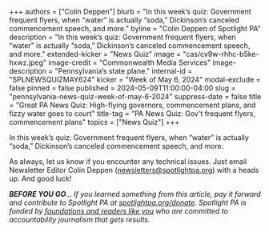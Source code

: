 +++
authors = ["Colin Deppen"]
blurb = "In this week’s quiz: Government frequent flyers, when “water” is actually “soda,” Dickinson’s canceled commencement speech, and more."
byline = "Colin Deppen of Spotlight PA"
description = "In this week’s quiz: Government frequent flyers, when “water” is actually “soda,” Dickinson’s canceled commencement speech, and more."
extended-kicker = "News Quiz"
image = "cas/cv9w-rhhc-b5ke-hxwz.jpeg"
image-credit = "Commonwealth Media Services"
image-description = "Pennsylvania’s state plane."
internal-id = "SPLNEWSQUIZMAY624"
kicker = "Week of May 6, 2024"
modal-exclude = false
pinned = false
published = 2024-05-09T11:00:00-04:00
slug = "pennsylvania-news-quiz-week-of-may-6-2024"
suppress-date = false
title = "Great PA News Quiz: High-flying governors, commencement plans, and fizzy water goes to court"
title-tag = "PA News Quiz: Gov't frequent flyers, commencement plans"
topics = ["News Quiz"]
+++

In this week’s quiz: Government frequent flyers, when “water” is actually “soda,” Dickinson’s canceled commencement speech, and more.

<div data-tf-live="01HXCQ1AW2BMRFEJTE3QA8D89R"></div><script src="//embed.typeform.com/next/embed.js"></script>

As always, let us know if you encounter any technical issues. Just email Newsletter Editor Colin Deppen (newsletters@spotlightpa.org) with a heads up. And good luck!

<strong><em>BEFORE YOU GO</em></strong><em>… If you learned something from this article, pay it forward and contribute to Spotlight PA at </em><a href="http://spotlightpa.org/donate"><em>spotlightpa.org/donate</em></a><em>. Spotlight PA is funded by </em><a href="https://www.spotlightpa.org/support"><em>foundations and readers like you</em></a><em> who are committed to accountability journalism that gets results.</em>

